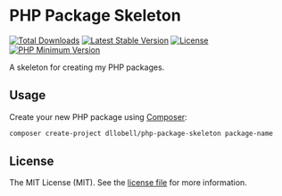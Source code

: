 # PHP Package Skeleton

<p>
<a href="https://packagist.org/packages/dllobell/php-package-skeleton"><img src="https://img.shields.io/packagist/dt/dllobell/php-package-skeleton" alt="Total Downloads"></a>
<a href="https://packagist.org/packages/dllobell/php-package-skeleton"><img src="https://img.shields.io/packagist/v/dllobell/php-package-skeleton" alt="Latest Stable Version"></a>
<a href="https://packagist.org/packages/dllobell/php-package-skeleton"><img src="https://img.shields.io/packagist/l/dllobell/php-package-skeleton" alt="License"></a>
<a href="https://php.net"><img src="https://img.shields.io/badge/PHP-8.4+-777BB4?logo=php" alt="PHP Minimum Version"></a>
</p>

A skeleton for creating my PHP packages.

## Usage

Create your new PHP package using [Composer](https://getcomposer.org):

```bash
composer create-project dllobell/php-package-skeleton package-name
```

## License

The MIT License (MIT). See the [license file](LICENSE) for more information.
